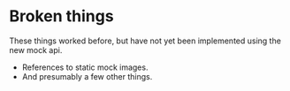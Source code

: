 # Broken things
These things worked before, but have not yet been implemented using the new mock api.

* References to static mock images.
* And presumably a few other things.
